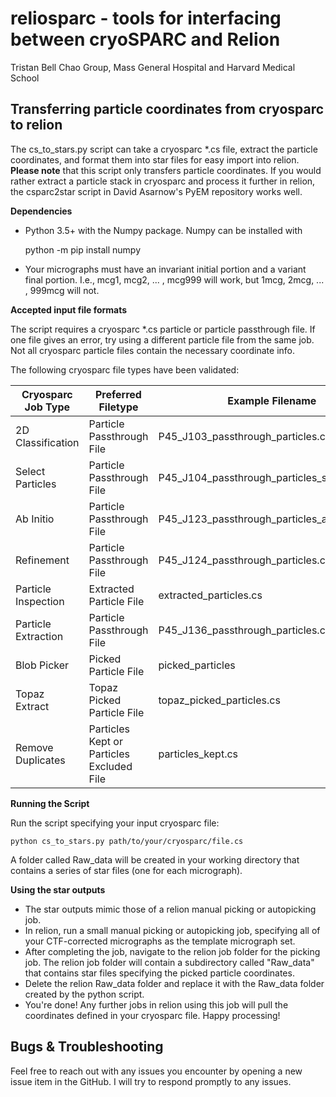 # reliosparc - tools for interfacing between cryoSPARC and Relion

Tristan Bell
Chao Group, Mass General Hospital and Harvard Medical School

## Transferring particle coordinates from cryosparc to relion 

The cs_to_stars.py script can take a cryosparc *.cs file, extract the particle coordinates, and format them into star files for easy import into relion.  **Please note** that this script only transfers particle coordinates.  If you would rather extract a particle stack in cryosparc and process it further in relion, the csparc2star script in David Asarnow's PyEM repository works well.

**Dependencies**

 - Python 3.5+ with the Numpy package.  Numpy can be installed with

    python -m pip install numpy

 - Your micrographs must have an invariant initial portion and a variant final portion.  I.e., mcg1, mcg2, ... , mcg999 will work, but 1mcg, 2mcg, ... , 999mcg will not.

**Accepted input file formats**

The script requires a cryosparc *.cs particle or particle passthrough file.  If one file gives an error, try using a different particle file from the same job.  Not all cryosparc particle files contain the necessary coordinate info.

The following cryosparc file types have been validated:

| Cryosparc Job Type | Preferred Filetype | Example Filename | 
|--|--|--|
| 2D Classification | Particle Passthrough File | P45_J103_passthrough_particles.cs |
| Select Particles | Particle Passthrough File | P45_J104_passthrough_particles_selected.cs |
| Ab Initio | Particle Passthrough File | P45_J123_passthrough_particles_all_classes.cs |
| Refinement | Particle Passthrough File | P45_J124_passthrough_particles.cs |
| Particle Inspection | Extracted Particle File | extracted_particles.cs |
| Particle Extraction | Particle Passthrough File | P45_J136_passthrough_particles.cs |
| Blob Picker | Picked Particle File | picked_particles |
| Topaz Extract | Topaz Picked Particle File | topaz_picked_particles.cs |
| Remove Duplicates |Particles Kept or Particles Excluded File | particles_kept.cs |

**Running the Script**

Run the script specifying your input cryosparc file:

    python cs_to_stars.py path/to/your/cryosparc/file.cs

A folder called Raw_data will be created in your working directory that contains a series of star files (one for each micrograph).

**Using the star outputs**

 - The star outputs mimic those of a relion manual picking or autopicking job.
 - In relion, run a small manual picking or autopicking job, specifying all of your CTF-corrected micrographs as the template micrograph set.
 - After completing the job, navigate to the relion job folder for the picking job.  The relion job folder will contain a subdirectory called "Raw_data" that contains star files specifying the picked particle coordinates.
 - Delete the relion Raw_data folder and replace it with the Raw_data folder created by the python script.
 - You're done!  Any further jobs in relion using this job will pull the coordinates defined in your cryosparc file.  Happy processing!

## Bugs & Troubleshooting

Feel free to reach out with any issues you encounter by opening a new issue item in the GitHub.  I will try to respond promptly to any issues.

